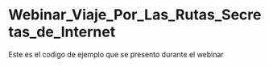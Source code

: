 # Webinar_Viaje_Por_Las_Rutas_Secretas_de_Internet
Este es el codigo de ejemplo que se presento durante el webinar
